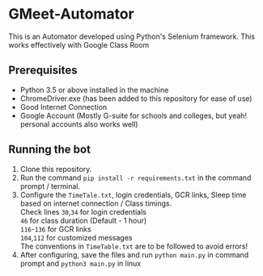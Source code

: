 # GMeet-Automator
This is an Automator developed using Python's Selenium framework. This works effectively with Google Class Room

## Prerequisites
- Python 3.5 or above installed in the machine
- ChromeDriver.exe (has been added to this repository for ease of use)
- Good Internet Connection
- Google Account (Mostly G-suite for schools and colleges, but yeah! personal accounts also works well)
## Running the bot
1. Clone this repository.
2. Run the command `pip install -r requirements.txt` in the command prompt / terminal.
3. Configure the `TimeTale.txt`, login credentials, GCR links, Sleep time based on internet connection / Class timings.  
      Check lines `30`,`34` for login credentials  
                  `46` for class duration (Default - 1 hour)  
                  `116`-`136` for GCR links  
                  `104`,`112` for customized messages  
      The conventions in `TimeTable.txt` are to be followed to avoid errors!
4. After configuring, save the files and run `python main.py` in command prompt and `python3 main.py` in linux

